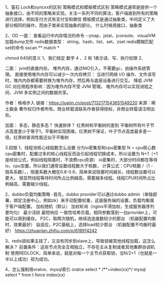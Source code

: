 1、萤石
Lock和syncxx的区别
策略模式和模板模式区别
    策略模式通常是提供一个抽象接口，由不同的策略来实现。关注一系列不同的算法，客户端直到所有的策略进行选择，例如支付方式有支付宝和微信
    模板模式是通过抽象类，中间定义了大部分相同的操作，而由子类来实现抽象的部分。
什么时候用接口、抽象类

2、OD
一面：
查看运行中内存情况的命令
--jmap、jstat、jconsole、visualVM加载dump文件
redis数据类型：
    string、hash、list、set、zset
redis模糊匹配set的命令
    sscan ** match *

chmod 640的意义
1、我们规定 数字 4 、2 和 1表示读、写、执行权限
2、

二面：
jvm的直接内存。
堆外内存，通过NIO引入，不需要gc，由操作系统管理。
直接使用堆外内存可以减少一次内存拷贝： 当进行网络 I/O 操作、文件读写时，堆内内存都需要转换为堆外内存，然后再与底层设备进行交互。
降低 JVM GC 对应用程序影响：因为堆外内存不受 JVM 管理。
堆外内存可以实现进程之间、JVM 多实例之间的数据共享。

作者：格格步入
链接：https://juejin.cn/post/7132171543651549220
来源：稀土掘金
著作权归作者所有。商业转载请联系作者获得授权，非商业转载请注明出处。

加面：
多态，静态多态？
快速排序？
红黑树和平衡树的差别
    平衡树所有叶子节点高度差小于等于1，平衡树实现困难。红黑树不保证，叶子节点高度最多差一倍，红黑树查询性能近似于平衡树


3.招银
1、线程池核心线程数怎么设置
分为io密集型和cpu密集型
    N = cpu核心数
    cpu密集时，配置过多的核心线程反而会引起线程切换成本，所以设置为 N+1（+1是经验公式，例如线程阻塞时，不浪费cpu资源）
    io密集时，大部分时间都在等待io，cpu空置，所以我们通常设置线程数大于核数，
    计算公式：CPU核数 /（1 - 阻系系数），，阻塞系数大概在0.8-0.9，简单来说阻塞时间越长，线程数设置可以更大。
    很显然线程等待时间所占比例越高，需要越多线程。线程CPU时间所占比例越高，需要越少线程。
 
2、dubbo负载均衡策略
    -首先，dubbo provider可以通过dubbo admin（单独部署，绑定注册中心，例如zk）来手动配置权重，这是服务端的设置，负载均衡属于客户端配置。
    加权随机（默认）
    加权轮询（nginx平滑加权，生成服务器序列更均匀）
    最少活跃
    最短响应
    一致性哈希负载，相同参数落到一台provider上，可能可以用到缓存。
    P2C，取两次随机，继续选连接数较少的那台 （机器配置均衡时，效果最好）
    自适应，P2C基础上，选择load较少那台   （机器配置不均衡时最好）
    https://zhuanlan.zhihu.com/p/618914242

3、redis锁如果主挂了，又没有同步到slave上，导致锁被其他线程加载，这怎么解决？
    前置条件：这些节点完全互相独立，不存在主从复制或者其他集群协调机制
    使用REDLOCK，简单来说，就是对每一个主节点获取锁，当N/2+1（也就是一半以上成功）视为成功。

4、怎么强制用oralce、mysql索引
oralce select * /**+index(xx)*/
mysql select * from t force index(xx)
